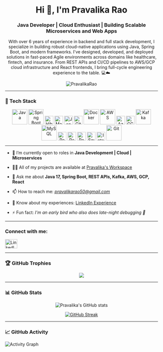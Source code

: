 
<h1 align="center">Hi 👋, I'm Pravalika Rao</h1>
<h3 align="center">Java Developer | Cloud Enthusiast | Building Scalable Microservices and Web Apps</h3>

<p align="center"> 
With over 6 years of experience in backend and full stack development, I specialize in building robust cloud-native applications using Java, Spring Boot, and modern frameworks. I've designed, developed, and deployed solutions in fast-paced Agile environments across domains like healthcare, fintech, and insurance. From REST APIs and CI/CD pipelines to AWS/GCP cloud infrastructure and React frontends, I bring full-cycle engineering experience to the table. 💻☁️
</p>

<p align="center"> 
  <img src="https://komarev.com/ghpvc/?username=SonyKiran&label=Profile%20views&color=0e75b6&style=flat" alt="PravalikaRao" />
</p>

---

### 🚀 Tech Stack

<div align="center">

  <!-- Core Java -->
  <img src="https://techstack-generator.vercel.app/java-icon.svg" alt="Java" width="50" height="50" />
  <img src="https://techstack-generator.vercel.app/spring-icon.svg" alt="Spring Boot" width="50" height="50" />
  <img src="https://img.shields.io/badge/Hibernate-59666C?style=for-the-badge&logo=hibernate&logoColor=white" alt="Hibernate" height="28" />

  <!-- Build & CI/CD -->
  <img src="https://img.shields.io/badge/Maven-C71A36?style=for-the-badge&logo=apachemaven&logoColor=white" alt="Maven" height="28" />
  <img src="https://img.shields.io/badge/Jenkins-D24939?style=for-the-badge&logo=jenkins&logoColor=white" alt="Jenkins" height="28" />
  <img src="https://img.shields.io/badge/GitLab%20CI/CD-FC6D26?style=for-the-badge&logo=gitlab&logoColor=white" alt="GitLab CI/CD" height="28" />

  <!-- DevOps & Containerization -->
  <img src="https://techstack-generator.vercel.app/docker-icon.svg" alt="Docker" width="50" height="50" />

  <!-- Cloud Platforms -->
  <img src="https://techstack-generator.vercel.app/aws-icon.svg" alt="AWS" width="50" height="50" />
  <img src="https://img.shields.io/badge/Azure-0078D4?style=for-the-badge&logo=microsoftazure&logoColor=white" alt="Azure" height="28" />
  <img src="https://img.shields.io/badge/GCP-4285F4?style=for-the-badge&logo=googlecloud&logoColor=white" alt="GCP" height="28" />

  <!-- Messaging & Streaming -->
  <img src="https://techstack-generator.vercel.app/kafka-icon.svg" alt="Kafka" width="50" height="50" />

  <!-- Databases -->
  <img src="https://techstack-generator.vercel.app/mysql-icon.svg" alt="MySQL" width="50" height="50" />
  <img src="https://img.shields.io/badge/PostgreSQL-316192?style=for-the-badge&logo=postgresql&logoColor=white" alt="PostgreSQL" height="28" />
  <img src="https://img.shields.io/badge/Redis-DC382D?style=for-the-badge&logo=redis&logoColor=white" alt="Redis" height="28" />

  <!-- API & Tools -->
  <img src="https://img.shields.io/badge/Postman-FF6C37?style=for-the-badge&logo=postman&logoColor=white" alt="Postman" height="28" />
  <img src="https://img.shields.io/badge/Swagger-85EA2D?style=for-the-badge&logo=swagger&logoColor=black" alt="Swagger" height="28" />

  <!-- IDEs -->
  <img src="https://img.shields.io/badge/IntelliJIDEA-000000.svg?style=for-the-badge&logo=intellij-idea&logoColor=white" alt="IntelliJ IDEA" height="28" />

  <!-- Version Control -->
  <img src="https://techstack-generator.vercel.app/git-icon.svg" alt="Git" width="50" height="50" />

</div>


---

- 🔭 I’m currently open to roles in **Java Development | Cloud | Microservices**

- 👨‍💻 All of my projects are available at [Pravalika's Workspace](https://github.com/SonyKiran/Projects)

- 💬 Ask me about **Java 17, Spring Boot, REST APIs, Kafka, AWS, GCP, React**

- 📫 How to reach me: *pravalikarao50@gmail.com*

- 📄 Know about my experiences: [LinkedIn Experience](https://www.linkedin.com/in/sony-kiran/details/experience/)

- ⚡ Fun fact: *I'm an early bird who also does late-night debugging 🦉*

---

<h3 align="left">Connect with me:</h3>
<p align="left">
<a href="https://www.linkedin.com/in/sony-kiran/" target="blank"><img align="center" src="https://raw.githubusercontent.com/SonyKiran/github-profile-readme-generator/master/src/images/icons/Social/linked-in-alt.svg" alt="LinkedIn" height="30" width="40" /></a>
</p>

---

<h3 align="left">🏆 GitHub Trophies</h3>

<p align="center">
<img src="https://github-profile-trophy.vercel.app/?username=SonyKiran&theme=matrix&no-bg=true&no-frame=true&row=1&column=4&title=Commits,PullRequest,Repositories,Followers" />
</p>

---

<h3 align="left">📊 GitHub Stats</h3>

<div align="center">
 
![Pravalika's GitHub stats](https://github-readme-stats.vercel.app/api?username=SonyKiran&theme=midnight-purple&show_icons=true)

[![GitHub Streak](https://streak-stats.demolab.com/?user=SonyKiran&theme=midnight-purple)](https://git.io/streak-stats)

</div>

---

<h3 align="left">📈 GitHub Activity</h3>

![Activity Graph](https://github-readme-activity-graph.vercel.app/graph?username=SonyKiran&custom_title=Pravalika%20Rao's%20GitHub%20Activity%20Graph&bg_color=0D1117&color=7F3FBF&line=7F3FBF&point=7F3FBF&area=true)


